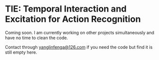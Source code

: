 # TIE: Temporal Interaction and Excitation for Action Recognition

Coming soon. I am currently working on other projects simultaneously and have no time to clean the code.

Contact through yanglinfenga@126.com if you need the code but find it is still empty here.